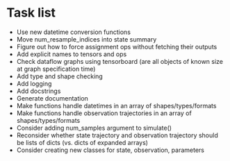 # Task list

* Use new datetime conversion functions
* Move num_resample_indices into state summary
* Figure out how to force assignment ops without fetching their outputs
* Add explicit names to tensors and ops
* Check dataflow graphs using tensorboard (are all objects of known size at graph specification time)
* Add type and shape checking
* Add logging
* Add docstrings
* Generate documentation
* Make functions handle datetimes in an array of shapes/types/formats
* Make functions handle observation trajectories in an array of shapes/types/formats
* Consider adding num_samples argument to simulate()
* Reconsider whether state trajectory and observation trajectory should be lists of dicts (vs. dicts of expanded arrays)
* Consider creating new classes for state, observation, parameters
